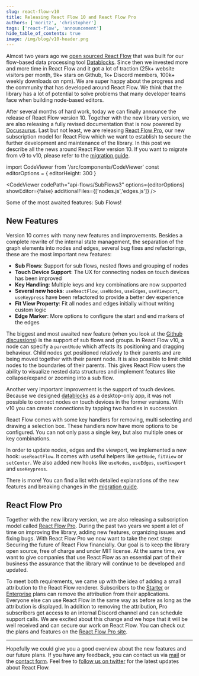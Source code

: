```yaml
---
slug: react-flow-v10
title: Releasing React Flow 10 and React Flow Pro
authors: ['moritz', 'christopher']
tags: ['react-flow', 'announcement']
hide_table_of_contents: true
image: /img/blog/v10-header.png
---
```


Almost two years ago we [open sourced React Flow](https://webkid.io/blog/react-flow-node-based-graph-library/) that was built for our flow-based data processing tool [Datablocks](https://datablocks.pro). Since then we invested more and more time in React Flow and it got a lot of traction (25k+ website visitors per month, 9k+ stars on Github, 1k+ Discord members, 100k+ weekly downloads on npm).
We are super happy about the progress and the community that has developed around React Flow. We think that the library has a lot of potential to solve problems that many developer teams face when building node-based editors.

<!--truncate-->

After several months of hard work, today we can finally announce the release of React Flow version 10. Together with the new library version, we are also releasing a fully revised documentation that is now powered by [Docusaurus](https://docusaurus.io/). Last but not least, we are releasing [React Flow Pro](https://pro.reactflow.dev), our new subscription model for React Flow which we want to establish to secure the further development and maintenance of the library. In this post we describe all the news around React Flow version 10. If you want to migrate from v9 to v10, please refer to the [migration guide](/docs/guides/migrate-to-v10).

import CodeViewer from '/src/components/CodeViewer'
const editorOptions = { editorHeight: 300 }

<div style={{ marginTop: 40 }}/>

<CodeViewer codePath="api-flows/SubFlows3" options={editorOptions} showEditor={false} additionalFiles={['nodes.js','edges.js']} />

<div style={{ fontSize: 12, marginTop: -24, textAlign: 'center', color: '#777' }}>Some of the most awaited features: Sub Flows!</div>

## New Features

Version 10 comes with many new features and improvements. Besides a complete rewrite of the internal state management, the separation of the graph elements into nodes and edges, several bug fixes and refactorings, these are the most important new features:

- **Sub Flows**: Support for sub flows, nested flows and grouping of nodes
- **Touch Device Support**: The UX for connecting nodes on touch devices has been improved
- **Key Handling**: Multiple keys and key combinations are now supported
- **Several new hooks**: `useReactFlow`, `useNodes`, `useEdges`, `useViewport`, `useKeypress` have been refactored to provide a better dev experience
- **Fit View Property**: Fit all nodes and edges initially without writing custom logic
- **Edge Marker**: More options to configure the start and end markers of the edges

The biggest and most awaited new feature (when you look at the [Github discussions](https://github.com/wbkd/react-flow/discussions/1024)) is the support of sub flows and groups. In React Flow v10, a node can specify a `parentNode` which affects its positioning and dragging behaviour. Child nodes get positioned relatively to their parents and are being moved together with their parent node. It is also possible to limit child nodes to the boundaries of their parents. This gives React Flow users the ability to visualize nested data structures and implement features like collapse/expand or zooming into a sub flow.

Another very important improvement is the support of touch devices. Because we designed [datablocks](https://datablocks.pro) as a desktop-only app, it was not possible to connect nodes on touch devices in the former versions. With v10 you can create connections by tapping two handles in succession.

React Flow comes with some key handlers for removing, multi selecting and drawing a selection box. These handlers now have more options to be configured. You can not only pass a single key, but also multiple ones or key combinations.

In order to update nodes, edges and the viewport, we implemented a new hook: `useReactFlow`. It comes with useful helpers like `getNode`, `fitView` or `setCenter`. We also added new hooks like `useNodes`, `useEdges`, `useViewport` and `useKeypress`.

There is more! You can find a list with detailed explanations of the new features and breaking changes in the [migration guide](/docs/guides/migrate-to-v10).

## React Flow Pro

Together with the new library version, we are also releasing a subscription model called [React Flow Pro](https://pro.reactflow.dev). During the past two years we spent a lot of time on improving the library, adding new features, organizing issues and fixing bugs. With React Flow Pro we now want to take the next step: Securing the future of React Flow financially. Our goal is to keep the library open source, free of charge and under MIT license. At the same time, we want to give companies that use React Flow as an essential part of their business the assurance that the library will continue to be developed and updated.

To meet both requirements, we came up with the idea of adding a small attribution to the React Flow renderer. Subscribers to the [Starter](https://pro.reactflow.dev/pricing) or [Enterprise](https://pro.reactflow.dev/pricing) plans can remove the attribution from their applications. Everyone else can use React Flow in the same way as before as long as the attribution is displayed. In addition to removing the attribution, Pro subscribers get access to an internal Discord channel and can schedule support calls.
We are excited about this change and we hope that it will be well received and can secure our work on React Flow. You can check out the plans and features on the [React Flow Pro site](https://pro.reactflow.dev).

---

Hopefully we could give you a good overview about the new features and our future plans.
If you have any feedback, you can contact us via [mail](maito:info@webkid.io) or the [contact form](https://pro.reactflow.dev/contact). Feel free to [follow us on twitter](https://twitter.com/reactflowdev) for the latest updates about React Flow.
